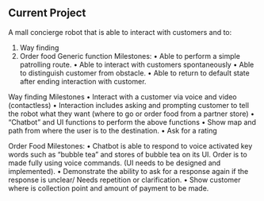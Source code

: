 ## Current Project

A mall concierge robot that is able to interact with customers and to:
1.	Way finding
2.	Order food
Generic function Milestones: 
•	Able to perform a simple patrolling route.
•	Able to interact with customers spontaneously
•	Able to distinguish customer from obstacle.
•	Able to return to default state after ending interaction with customer.

Way finding Milestones
•	Interact with a customer via voice and video (contactless) 
•	Interaction includes asking and prompting customer to tell the robot what they want (where to go or order food from a partner store)
•	“Chatbot” and UI functions to perform the above functions
•	Show map and path from where the user is to the destination.
•	Ask for a rating 

Order Food Milestones:
•	Chatbot is able to respond to voice activated key words such as “bubble tea” and stores of bubble tea on its UI. Order is to made fully using voice commands. (UI needs to be designed and implemented). 
•	Demonstrate the ability to ask for a response again if the response is unclear/ Needs repetition or clarification.
•	Show customer where is collection point and amount of payment to be made. 


 

